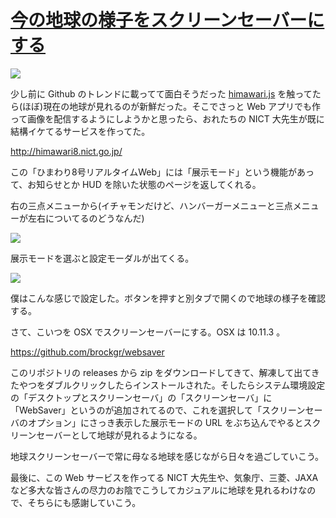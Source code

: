 # [今の地球の様子をスクリーンセーバーにする](/2016/03/08/himawari8-screensaver.html)

![](https://cloud.githubusercontent.com/assets/557961/13579145/2449ead8-e4df-11e5-82ff-498bba2bf3c8.png)

少し前に Github のトレンドに載ってて面白そうだった [himawari.js](https://github.com/jakiestfu/himawari.js) を触ってたら(ほぼ)現在の地球が見れるのが新鮮だった。そこでさっと Web アプリでも作って画像を配信するようにしようかと思ったら、おれたちの NICT 大先生が既に結構イケてるサービスを作ってた。

http://himawari8.nict.go.jp/

この「ひまわり8号リアルタイムWeb」には「展示モード」という機能があって、お知らせとか HUD を除いた状態のページを返してくれる。

右の三点メニューから(イチャモンだけど、ハンバーガーメニューと三点メニューが左右についてるのどうなんだ)

![](https://cloud.githubusercontent.com/assets/557961/13578950/2f58e38a-e4de-11e5-8720-6c77dfb9b03c.png)

展示モードを選ぶと設定モーダルが出てくる。

![](https://cloud.githubusercontent.com/assets/557961/13578952/343f3afc-e4de-11e5-9f2d-e177088852c9.png)

僕はこんな感じで設定した。ボタンを押すと別タブで開くので地球の様子を確認する。

さて、こいつを OSX でスクリーンセーバーにする。OSX は 10.11.3 。

https://github.com/brockgr/websaver

このリポジトリの releases から zip をダウンロードしてきて、解凍して出てきたやつをダブルクリックしたらインストールされた。そしたらシステム環境設定の「デスクトップとスクリーンセーバ」の「スクリーンセーバ」に「WebSaver」というのが追加されてるので、これを選択して「スクリーンセーバのオプション」にさっき表示した展示モードの URL をぶち込んでやるとスクリーンセーバーとして地球が見れるようになる。

地球スクリーンセーバーで常に母なる地球を感じながら日々を過ごしていこう。

最後に、この Web サービスを作ってる NICT 大先生や、気象庁、三菱、JAXA など多大な皆さんの尽力のお陰でこうしてカジュアルに地球を見れるわけなので、そちらにも感謝していこう。
